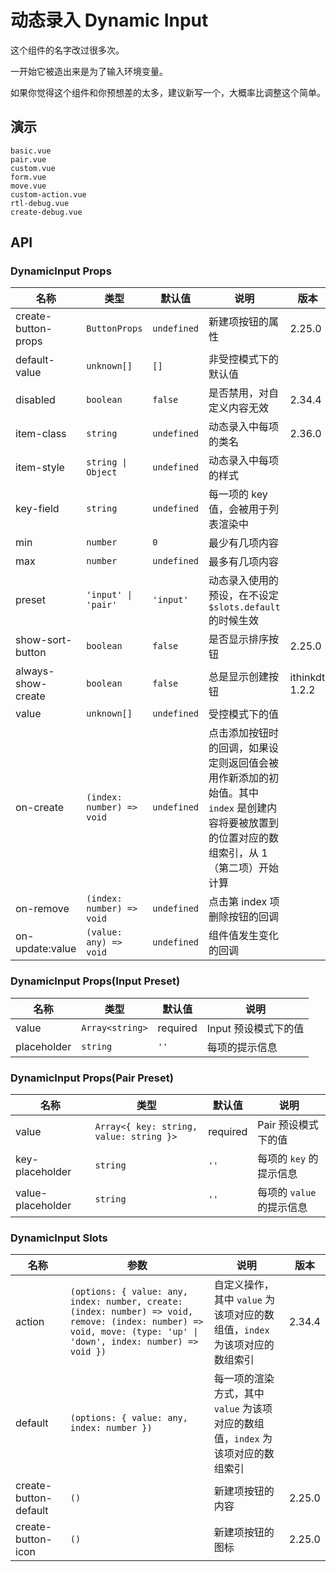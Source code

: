# 动态录入 Dynamic Input

<!--single-column-->

这个组件的名字改过很多次。

一开始它被造出来是为了输入环境变量。

如果你觉得这个组件和你预想差的太多，建议新写一个，大概率比调整这个简单。

## 演示

```demo
basic.vue
pair.vue
custom.vue
form.vue
move.vue
custom-action.vue
rtl-debug.vue
create-debug.vue
```

## API

### DynamicInput Props

| 名称 | 类型 | 默认值 | 说明 | 版本 |
| --- | --- | --- | --- | --- |
| create-button-props | `ButtonProps` | `undefined` | 新建项按钮的属性 | 2.25.0 |
| default-value | `unknown[]` | `[]` | 非受控模式下的默认值 |  |
| disabled | `boolean` | `false` | 是否禁用，对自定义内容无效 | 2.34.4 |
| item-class | `string` | `undefined` | 动态录入中每项的类名 | 2.36.0 |
| item-style | `string \| Object` | `undefined` | 动态录入中每项的样式 |  |
| key-field | `string` | `undefined` | 每一项的 key 值，会被用于列表渲染中 |  |
| min | `number` | `0` | 最少有几项内容 |  |
| max | `number` | `undefined` | 最多有几项内容 |  |
| preset | `'input' \| 'pair'` | `'input'` | 动态录入使用的预设，在不设定 `$slots.default` 的时候生效 |  |
| show-sort-button | `boolean` | `false` | 是否显示排序按钮 | 2.25.0 |
| always-show-create | `boolean` | `false` | 总是显示创建按钮 | ithinkdt 1.2.2 |
| value | `unknown[]` | `undefined` | 受控模式下的值 |  |
| on-create | `(index: number) => void` | `undefined` | 点击添加按钮时的回调，如果设定则返回值会被用作新添加的初始值。其中 `index` 是创建内容将要被放置到的位置对应的数组索引，从 1（第二项）开始计算 |  |
| on-remove | `(index: number) => void` | `undefined` | 点击第 index 项删除按钮的回调 |  |
| on-update:value | `(value: any) => void` | `undefined` | 组件值发生变化的回调 |  |

### DynamicInput Props(Input Preset)

| 名称        | 类型            | 默认值   | 说明                 |
| ----------- | --------------- | -------- | -------------------- |
| value       | `Array<string>` | required | Input 预设模式下的值 |
| placeholder | `string`        | `''`     | 每项的提示信息       |

### DynamicInput Props(Pair Preset)

| 名称 | 类型 | 默认值 | 说明 |
| --- | --- | --- | --- |
| value | `Array<{ key: string, value: string }>` | required | Pair 预设模式下的值 |
| key-placeholder | `string` | `''` | 每项的 `key` 的提示信息 |
| value-placeholder | `string` | `''` | 每项的 `value` 的提示信息 |

### DynamicInput Slots

| 名称 | 参数 | 说明 | 版本 |
| --- | --- | --- | --- |
| action | `(options: { value: any, index: number, create: (index: number) => void, remove: (index: number) => void, move: (type: 'up' \| 'down', index: number) => void })` | 自定义操作，其中 `value` 为该项对应的数组值，`index` 为该项对应的数组索引 | 2.34.4 |
| default | `(options: { value: any, index: number })` | 每一项的渲染方式，其中 `value` 为该项对应的数组值，`index` 为该项对应的数组索引 |  |
| create-button-default | `()` | 新建项按钮的内容 | 2.25.0 |
| create-button-icon | `()` | 新建项按钮的图标 | 2.25.0 |
